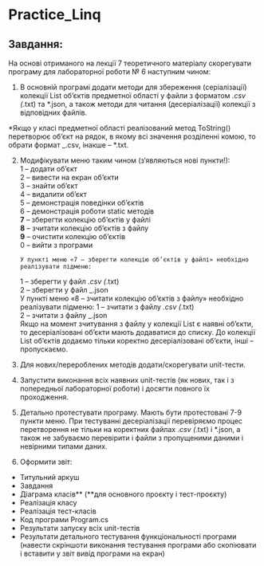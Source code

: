 # Practice_Linq

## Завдання:

На основі отриманого на лекції 7 теоретичного матеріалу скорегувати програму для лабораторної роботи № 6 наступним чином:

1.  В основній програмі додати методи для збереження (серіалізації) колекції List<T> об’єктів предметної області у файли з форматом _.csv (_.txt) та \*.json, а також методи для читання (десеріалізації) колекції з відповідних файлів.

*Якщо у класі предметної області реалізований метод ToString() перетворює об’єкт на рядок, в якому всі значення розділенні комою, то обрати формат _.csv, інакше – \*.txt.

2.  Модифікувати меню таким чином (з’являються нові пункти!):<br>
    1 – додати об’єкт<br>
    2 – вивести на екран об’єкти<br>
    3 – знайти об’єкт<br>
    4 – видалити об’єкт<br>
    5 – демонстрація поведінки об’єктів<br>
    6 – демонстрація роботи static методів<br>
    **7** – зберегти колекцію об’єктів у файлі<br>
    **8** – зчитати колекцію об’єктів з файлу<br>
    **9** – очистити колекцію об’єктів<br>
    0 – вийти з програми<br>

        У пункті меню «7 – зберегти колекцію об’єктів у файлі» необхідно реалізувати підменю:

    1 – зберегти у файл _.csv (_.txt)<br>
    2 – зберегти у файл _.json<br>
    У пункті меню «8 – зчитати колекцію об’єктів з файлу» необхідно реалізувати підменю:
    1 – зчитати з файлу _.csv (_.txt)<br>
    2 – зчитати з файлу _.json<br>
    Якщо на момент зчитування з файлу у колекції List<T> є наявні об’єкти, то десеріалізовані об’єкти мають додаватися до списку. До колекції List<T> об’єктів додаємо тільки коректно десеріалізовані об’єкти, інші – пропускаємо.

3.  Для нових/перероблених методів додати/скорегувати unit-тести.<br>
4.  Запустити виконання всіх наявних unit-тестів (як нових, так і з попередньої лабораторної роботи) і досягти повного їх проходження.<br>
5.  Детально протестувати програму. Мають бути протестовані 7-9 пункти меню. При тестуванні десеріалізації перевіряємо процес перетворення не тільки на коректних файлах _.csv (_.txt) і \*.json, а також не забуваємо перевірити і файли з пропущеними даними і невірними типами даних.<br>

6.  Оформити звіт:

- Титульний аркуш
- Завдання
- Діаграма класів** (**для основного проєкту і тест-проєкту)
- Реалізація класу
- Реалізація тест-класів
- Код програми Program.cs
- Результати запуску всіх unit-тестів
- Результати детального тестування функціональності програми (навести скріншоти виконання тестування програми або скопіювати і вставити у звіт вивід програми на екран)

